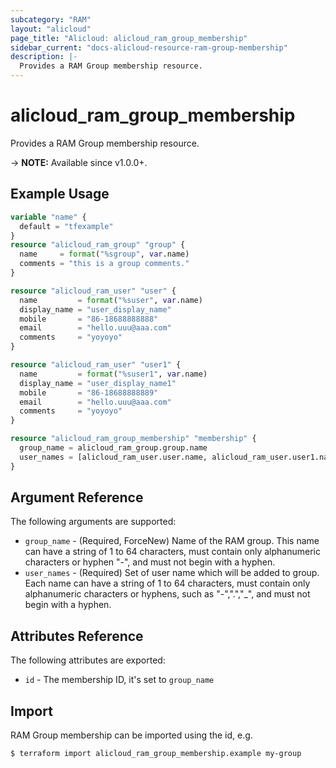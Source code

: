 ```yaml
---
subcategory: "RAM"
layout: "alicloud"
page_title: "Alicloud: alicloud_ram_group_membership"
sidebar_current: "docs-alicloud-resource-ram-group-membership"
description: |-
  Provides a RAM Group membership resource.
---
```


# alicloud_ram_group_membership

Provides a RAM Group membership resource. 

-> **NOTE:** Available since v1.0.0+.

## Example Usage

```terraform
variable "name" {
  default = "tfexample"
}
resource "alicloud_ram_group" "group" {
  name     = format("%sgroup", var.name)
  comments = "this is a group comments."
}

resource "alicloud_ram_user" "user" {
  name         = format("%suser", var.name)
  display_name = "user_display_name"
  mobile       = "86-18688888888"
  email        = "hello.uuu@aaa.com"
  comments     = "yoyoyo"
}

resource "alicloud_ram_user" "user1" {
  name         = format("%suser1", var.name)
  display_name = "user_display_name1"
  mobile       = "86-18688888889"
  email        = "hello.uuu@aaa.com"
  comments     = "yoyoyo"
}

resource "alicloud_ram_group_membership" "membership" {
  group_name = alicloud_ram_group.group.name
  user_names = [alicloud_ram_user.user.name, alicloud_ram_user.user1.name]
}
```
## Argument Reference

The following arguments are supported:

* `group_name` - (Required, ForceNew) Name of the RAM group. This name can have a string of 1 to 64 characters, must contain only alphanumeric characters or hyphen "-", and must not begin with a hyphen.
* `user_names` - (Required) Set of user name which will be added to group. Each name can have a string of 1 to 64 characters, must contain only alphanumeric characters or hyphens, such as "-",".","_", and must not begin with a hyphen.

## Attributes Reference

The following attributes are exported:

* `id` - The membership ID, it's set to `group_name`

## Import
RAM Group membership can be imported using the id, e.g.

```shell
$ terraform import alicloud_ram_group_membership.example my-group
```
